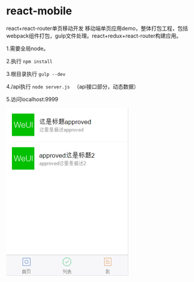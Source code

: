 # react-mobile
react+react-router单页移动开发
移动端单页应用demo，整体打包工程，包括webpack组件打包，gulp文件处理。react+redux+react-router构建应用。


1.需要全局node。


2.执行
`npm install`


3.根目录执行
`gulp --dev`


4./api执行
`node server.js `
（api接口部分，动态数据）

5.访问localhost:9999


![screen](screen.png)